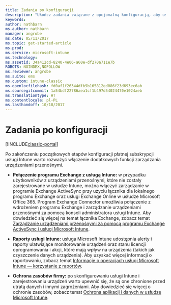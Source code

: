 ```yaml
---
title: Zadania po konfiguracji
description: "Ukończ zadania związane z opcjonalną konfiguracją, aby usprawnić funkcje zarządzania urządzeniami przenośnymi."
keywords: 
author: nathbarn
ms.author: nathbarn
manager: angrobe
ms.date: 05/11/2017
ms.topic: get-started-article
ms.prod: 
ms.service: microsoft-intune
ms.technology: 
ms.assetid: 34a412cd-8240-4e06-a60e-df270a711e7b
ROBOTS: NOINDEX,NOFOLLOW
ms.reviewer: angrobe
ms.suite: ems
ms.custom: intune-classic
ms.openlocfilehash: fd0af1f26344dfb9b165812ed086f23d693ec6ab
ms.sourcegitcommit: 1a54bdf22786aea1cf1b497d54024470e1024aeb
ms.translationtype: HT
ms.contentlocale: pl-PL
ms.lasthandoff: 10/10/2017
---
```

# <a name="post-configuration-tasks"></a>Zadania po konfiguracji

[!INCLUDE[classic-portal](../includes/classic-portal.md)]

Po zakończeniu początkowych etapów konfiguracji płatnej subskrypcji usługi Intune warto rozważyć włączenie dodatkowych funkcji zarządzania urządzeniami przenośnymi.

-   **Połączenie programu Exchange z usługą Intune:** w przypadku użytkowników z urządzeniami przenośnymi, które nie zostały zarejestrowane w usłudze Intune, można włączyć zarządzanie w programie Exchange ActiveSync przy użyciu łącznika dla lokalnego programu Exchange oraz usługi Exchange Online w usłudze Microsoft Office 365. Program Exchange Connector umożliwia połączenie z wdrożeniem programu Exchange i zarządzanie urządzeniami przenośnymi za pomocą konsoli administratora usługi Intune. Aby dowiedzieć się więcej na temat łącznika Exchange, zobacz temat [Zarządzanie urządzeniami przenośnymi za pomocą programu Exchange ActiveSync i usługi Microsoft Intune](/intune-classic/deploy-use/mobile-device-management-with-exchange-activesync-and-microsoft-intune).

-   **Raporty usługi Intune:** usługa Microsoft Intune udostępnia alerty i raporty ułatwiające monitorowanie urządzeń oraz stanu licencji oprogramowania i akcji, które mają wpływ na urządzenia (takich jak czyszczenie danych urządzenia).  Aby uzyskać więcej informacji o raportowaniu, zobacz temat [Informacje o operacjach usługi Microsoft Intune — korzystanie z raportów](/intune-classic/deploy-use/understand-microsoft-intune-operations-by-using-reports).

-   **Ochrona zasobów firmy:** po skonfigurowaniu usługi Intune i zarejestrowaniu urządzeń warto upewnić się, że są one chronione przed utratą danych i innymi zagrożeniami. Aby dowiedzieć się więcej o ochronie zasobów, zobacz temat [Ochrona aplikacji i danych w usłudze Microsoft Intune](/intune-classic/deploy-use/protect-apps-and-data-with-microsoft-intune).
